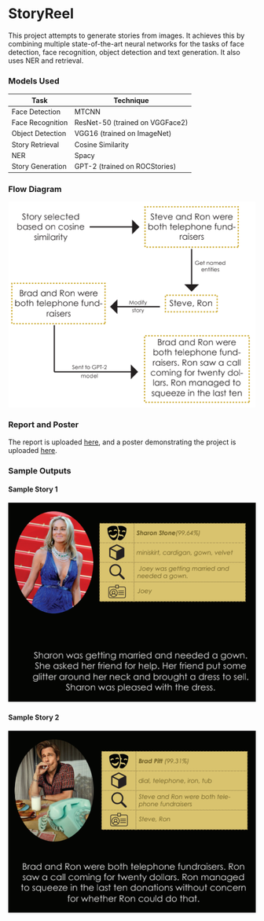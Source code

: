 # StoryReel

This project attempts to generate stories from images. It achieves this by combining multiple state-of-the-art neural networks for the tasks of face detection, face recognition, object detection and text generation. It also uses NER and retrieval.

### Models Used

| Task                | Technique                       |
| ------------------- | ------------------------------- |
| Face Detection      | MTCNN                           |
| Face Recognition    | ResNet-50 (trained on VGGFace2) |
| Object Detection    | VGG16 (trained on ImageNet)     |
| Story Retrieval     | Cosine Similarity               |
| NER                 | Spacy                           |
| Story Generation    | GPT-2 (trained on ROCStories)   |

### Flow Diagram

![Flow Diagram](assets/ExampleFlow.png)

### Report and Poster

The report is uploaded [here](assets/Report.pdf), and a poster demonstrating the project is uploaded [here](assets/Poster.pdf). 

### Sample Outputs

#### Sample Story 1

![Example 1](assets/Example4.png)

#### Sample Story 2

![Example 1](assets/Example2.png)
